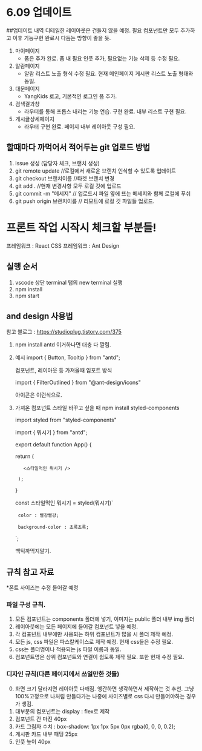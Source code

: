 # 6.09 업데이트

##업데이트 내역
디테일한 레이아웃은 건들지 않을 예정.
필요 컴포넌트만 모두 추가하고 이후 기능구현 완료시
다듬는 방향이 좋을 듯.

1. 마이페이지
   - 폼은 추가 완료. 폼 내 필요 인풋 추가, 필요없는 기능 삭제 등 수정 필요.
2. 알람페이지
   - 알람 리스트 노출 형식 수정 필요. 현재 메인페이지 게시판 리스트 노출 형태와 동일.
3. 대문페이지
   - YangKids 로고, 기본적인 로그인 폼 추가.
4. 검색결과창
   - 라우터를 통해 프롭스 내리는 기능 연습. 구현 완료. 내부 리스트 구현 필요.
5. 게시글상세페이지
   - 라우터 구현 완료. 페이지 내부 레이아웃 구성 필요.

## 할때마다 까먹어서 적어두는 git 업로드 방법
1. issue 생성 (담당자 체크, 브랜치 생성)
2. git remote update  //로컬에서 새로운 브랜치 인식할 수 있도록 업데이트
3. git checkout 브랜치이름 //타겟 브랜치 변경
4. git add . //현재 변경사항 모두 로컬 깃에 업로드
5. git commit -m "메세지" // 업로드시 파일 옆에 뜨는 메세지와 함께 로컬에 푸쉬
6. git push origin 브랜치이름 // 리모트에 로컬 깃 파일들 업로드.




# 프론트 작업 시작시 체크할 부분들!

프레임워크 : React
CSS 프레임워크 : Ant Design

## 실행 순서

1. vscode 상단 terminal 탭의 new terminal 실행
2. npm install
3. npm start

## and design 사용법
참고 블로그 : https://studioplug.tistory.com/375

1. npm install antd
   이거하나면 대충 다 깔림.

2. 예시
   import { Button, Tooltip } from "antd";
   
   컴포넌트, 레이아웃 등 가져올때 임포트 방식
   
   import { FilterOutlined } from "@ant-design/icons"
   
   아이콘은 이런식으로.

3. 가져온 컴포넌트 스타일 바꾸고 싶을 때
   npm install styled-components 
   
   import styled from "styled-components"

   import { 뭐시기 } from "antd";

    export default function App() {
    
      return (
      
          <스타일먹인 뭐시기 />
          
        );
        
    }


    const 스타일먹인 뭐시기 = styled(뭐시기)`
    
        color : 빨강빨강;
       
        background-color : 초록초록;
        
      `;
     
     백틱까먹지말기.
      


## 규칙 참고 자료

*폰트 사이즈는 수정 들어갈 예정
### 파일 구성 규칙.
1. 모든 컴포넌트는 components 폴더에 넣기, 이미지는 public 폴더 내부 img 폴더
2. 레이아웃에는 모든 페이지에 들어갈 컴포넌트 넣을 예정.
3. 각 컴포넌트 내부에만 사용되는 하위 컴포넌트가 많을 시 폴더 제작 예정.
4. 모든 js, css 파일은 파스칼케이스로 제작 예정. 현재 css들은 수정 필요.
5. css는 폴더명이나 적용되는 js 파일 이름과 동일.
6. 컴포넌트명은 상위 컴포넌트와 연결이 쉽도록 제작 필요. 또한 현재 수정 필요.


### 디자인 규칙(다른 페이지에서 쓰일만한 것들)
0. 화면 크기 달라지면 레이아웃 다깨짐. 엥간하면 생각하면서 제작하는 것 추천.
   그냥 100%고정으로 나처럼 만들다가는 나중에 사이즈별로 css 다시 만들어야하는 경우가 생김.
1. 대부분의 컴포넌트는 display : flex로 제작 
2. 컴포넌트 간 마진 40px
3. 카드 그림자 수치 : box-shadow: 1px 1px 5px 0px rgba(0, 0, 0, 0.2);
4. 게시판 카드 내부 패딩 25px
5. 인풋 높이 40px




<!-- In the project directory, you can run:

### `npm start`

Runs the app in the development mode.\
Open [http://localhost:3000](http://localhost:3000) to view it in your browser.

The page will reload when you make changes.\
You may also see any lint errors in the console.

### `npm test`

Launches the test runner in the interactive watch mode.\
See the section about [running tests](https://facebook.github.io/create-react-app/docs/running-tests) for more information.

### `npm run build`

Builds the app for production to the `build` folder.\
It correctly bundles React in production mode and optimizes the build for the best performance.

The build is minified and the filenames include the hashes.\
Your app is ready to be deployed!

See the section about [deployment](https://facebook.github.io/create-react-app/docs/deployment) for more information.

### `npm run eject`

**Note: this is a one-way operation. Once you `eject`, you can't go back!**

If you aren't satisfied with the build tool and configuration choices, you can `eject` at any time. This command will remove the single build dependency from your project.

Instead, it will copy all the configuration files and the transitive dependencies (webpack, Babel, ESLint, etc) right into your project so you have full control over them. All of the commands except `eject` will still work, but they will point to the copied scripts so you can tweak them. At this point you're on your own.

You don't have to ever use `eject`. The curated feature set is suitable for small and middle deployments, and you shouldn't feel obligated to use this feature. However we understand that this tool wouldn't be useful if you couldn't customize it when you are ready for it.

## Learn More

You can learn more in the [Create React App documentation](https://facebook.github.io/create-react-app/docs/getting-started).

To learn React, check out the [React documentation](https://reactjs.org/).

### Code Splitting

This section has moved here: [https://facebook.github.io/create-react-app/docs/code-splitting](https://facebook.github.io/create-react-app/docs/code-splitting)

### Analyzing the Bundle Size

This section has moved here: [https://facebook.github.io/create-react-app/docs/analyzing-the-bundle-size](https://facebook.github.io/create-react-app/docs/analyzing-the-bundle-size)

### Making a Progressive Web App

This section has moved here: [https://facebook.github.io/create-react-app/docs/making-a-progressive-web-app](https://facebook.github.io/create-react-app/docs/making-a-progressive-web-app)

### Advanced Configuration

This section has moved here: [https://facebook.github.io/create-react-app/docs/advanced-configuration](https://facebook.github.io/create-react-app/docs/advanced-configuration)

### Deployment

This section has moved here: [https://facebook.github.io/create-react-app/docs/deployment](https://facebook.github.io/create-react-app/docs/deployment)

### `npm run build` fails to minify

This section has moved here: [https://facebook.github.io/create-react-app/docs/troubleshooting#npm-run-build-fails-to-minify](https://facebook.github.io/create-react-app/docs/troubleshooting#npm-run-build-fails-to-minify) -->

